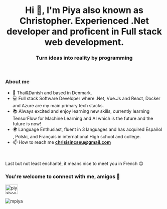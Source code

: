 
<h1 align="center">Hi 👋, I'm Piya also known as Christopher. Experienced .Net developer and proficent in Full stack web development. </h1>
<h3 align="center">Turn ideas into reality by programming</h3>

<br/>


### About me 
- 🙏 Thai&Danish  and based in Denmark.
- :computer: Full stack Software Developer where .Net, Vue.Js and React, Docker and Azure are my main primary tech stacks.
- 📚 Always excited and enjoy learning new skills, currently learning TensorFlow for Machine Learning and AI which is the future and the future is now!
- :earth_africa: Language Enthusiast, fluent in 3 languages and has acquired Español , Polski, and Français in international High school and college.
- 📫 How to reach me **chrisisincseu@gmail.com**
<br/>


Last but not least enchanté, it means nice to meet you in French 😊
<h3 align="left">You're welcome to connect with me, amigos 🙏</h3>
<p align="left">
<a href="https://www.linkedin.com/in/piyaboot-prasertsuwan-christopher-61a5a4172/" target="blank"><img align="center" src="https://raw.githubusercontent.com/rahuldkjain/github-profile-readme-generator/master/src/images/icons/Social/linked-in-alt.svg" alt="piyaboot-prasertsuwan-61a5a4172" height="30" width="40" /></a>
</p>

<p align="left"> <img src="https://komarev.com/ghpvc/?username=mpiya&label=Profile%20views&color=0e75b6&style=flat" alt="mpiya" /> </p>
